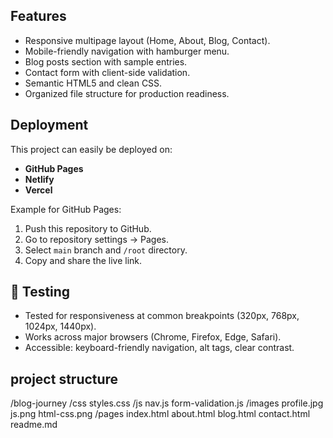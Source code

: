 
##  Features
- Responsive multipage layout (Home, About, Blog, Contact).
- Mobile-friendly navigation with hamburger menu.
- Blog posts section with sample entries.
- Contact form with client-side validation.
- Semantic HTML5 and clean CSS.
- Organized file structure for production readiness.

##  Deployment
 This project can easily be deployed on:
- **GitHub Pages**  
- **Netlify**  
- **Vercel**  

Example for GitHub Pages:
1. Push this repository to GitHub.
2. Go to repository settings → Pages.
3. Select `main` branch and `/root` directory.
4. Copy and share the live link.

## 📱 Testing
- Tested for responsiveness at common breakpoints (320px, 768px, 1024px, 1440px).
- Works across major browsers (Chrome, Firefox, Edge, Safari).
- Accessible: keyboard-friendly navigation, alt tags, clear contrast.

## project structure
/blog-journey
  /css
    styles.css
  /js
    nav.js
    form-validation.js
  /images
    profile.jpg
    js.png
    html-css.png
  /pages
   index.html
   about.html
   blog.html
   contact.html
  readme.md


